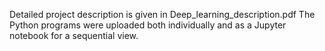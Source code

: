 Detailed project description is given in Deep_learning_description.pdf
The Python programs were uploaded both individually and as a Jupyter notebook for a sequential view.
